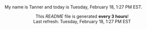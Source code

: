 My name is Tanner and today is Tuesday, February 18, 1:27 PM EST.

<p align="center">This <i>README</i> file is generated <b>every 3 hours</b>!</br>Last refresh: Tuesday, February 18, 1:27 PM EST<br /></p>
